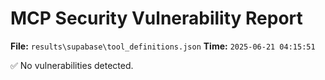 # MCP Security Vulnerability Report
**File:** `results\supabase\tool_definitions.json`
**Time:** `2025-06-21 04:15:51`

✅ No vulnerabilities detected.